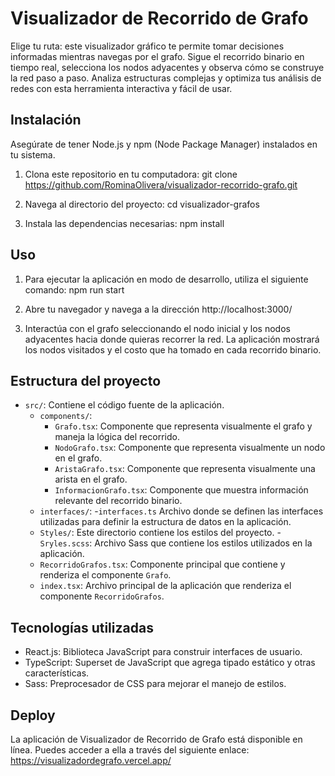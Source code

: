 
# Visualizador de Recorrido de Grafo

Elige tu ruta: este visualizador gráfico te permite tomar decisiones informadas mientras navegas por el grafo. Sigue el recorrido binario en tiempo real, selecciona los nodos adyacentes y observa cómo se construye la red paso a paso. Analiza estructuras complejas y optimiza tus análisis de redes con esta herramienta interactiva y fácil de usar.

## Instalación

Asegúrate de tener Node.js y npm (Node Package Manager) instalados en tu sistema.

1. Clona este repositorio en tu computadora:
   git clone https://github.com/RominaOlivera/visualizador-recorrido-grafo.git

2. Navega al directorio del proyecto:
   cd visualizador-grafos

3. Instala las dependencias necesarias:
   npm install

## Uso

1. Para ejecutar la aplicación en modo de desarrollo, utiliza el siguiente comando:
   npm run start

2. Abre tu navegador y navega a la dirección http://localhost:3000/

3. Interactúa con el grafo seleccionando el nodo inicial y los nodos adyacentes hacia donde quieras recorrer la red. La aplicación mostrará los nodos visitados y el costo que ha tomado en cada recorrido binario.

## Estructura del proyecto

- `src/`: Contiene el código fuente de la aplicación.
  - `components/`: 
    - `Grafo.tsx`: Componente que representa visualmente el grafo y maneja la lógica del recorrido.
    - `NodoGrafo.tsx`: Componente que representa visualmente un nodo en el grafo.
    - `AristaGrafo.tsx`: Componente que representa visualmente una arista en el grafo.
    - `InformacionGrafo.tsx`: Componente que muestra información relevante del recorrido binario.
  - `interfaces/`: 
      -`interfaces.ts` Archivo donde se definen las interfaces utilizadas para definir la estructura de datos en la aplicación.
  - `Styles/`:  Este directorio contiene los estilos del proyecto.
      -`Sryles.scss`: Archivo Sass que contiene los estilos utilizados en la aplicación.
  - `RecorridoGrafos.tsx`: Componente principal que contiene y renderiza el componente `Grafo`.
  - `index.tsx`: Archivo principal de la aplicación que renderiza el componente `RecorridoGrafos`.

## Tecnologías utilizadas

- React.js: Biblioteca JavaScript para construir interfaces de usuario.
- TypeScript: Superset de JavaScript que agrega tipado estático y otras características.
- Sass: Preprocesador de CSS para mejorar el manejo de estilos.

## Deploy
La aplicación de Visualizador de Recorrido de Grafo está disponible en línea. Puedes acceder a ella a través del siguiente enlace: https://visualizadordegrafo.vercel.app/
